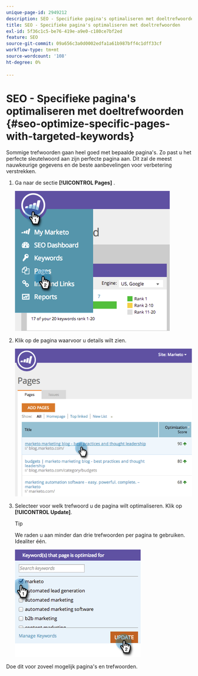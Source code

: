 ```yaml
---
unique-page-id: 2949212
description: SEO - Specifieke pagina's optimaliseren met doeltrefwoorden - Marketo Docs - Productdocumentatie
title: SEO - Specifieke pagina's optimaliseren met doeltrefwoorden
exl-id: 5f36c1c5-be76-419e-a9e0-c180ce7bf2ed
feature: SEO
source-git-commit: 09a656c3a0d0002edfa1a61b987bff4c1dff33cf
workflow-type: tm+mt
source-wordcount: '108'
ht-degree: 0%

---
```


# SEO - Specifieke pagina&#39;s optimaliseren met doeltrefwoorden {#seo-optimize-specific-pages-with-targeted-keywords}

Sommige trefwoorden gaan heel goed met bepaalde pagina&#39;s. Zo past u het perfecte sleutelwoord aan zijn perfecte pagina aan. Dit zal de meest nauwkeurige gegevens en de beste aanbevelingen voor verbetering verstrekken.

1. Ga naar de sectie **[!UICONTROL Pages]** .

   ![](assets/image2014-9-18-12-3a52-3a28.png)

1. Klik op de pagina waarvoor u details wilt zien.

   ![](assets/image2014-9-18-12-3a52-3a41.png)

1. Selecteer voor welk trefwoord u de pagina wilt optimaliseren. Klik op **[!UICONTROL Update]**.

   >[!TIP]
   >
   >We raden u aan minder dan drie trefwoorden per pagina te gebruiken. Idealiter één.

   ![](assets/image2014-9-18-12-3a52-3a46.png)

Doe dit voor zoveel mogelijk pagina&#39;s en trefwoorden.
